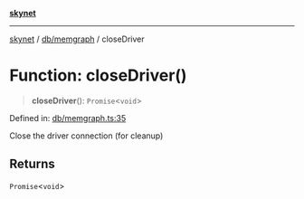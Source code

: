 [**skynet**](../../../README.md)

***

[skynet](../../../README.md) / [db/memgraph](../README.md) / closeDriver

# Function: closeDriver()

> **closeDriver**(): `Promise`\<`void`\>

Defined in: [db/memgraph.ts:35](https://github.com/patgpt/patgpt-mcp/blob/24221bd2d5cfea455baecbf5a23ebf603f90c59d/src/db/memgraph.ts#L35)

Close the driver connection (for cleanup)

## Returns

`Promise`\<`void`\>
